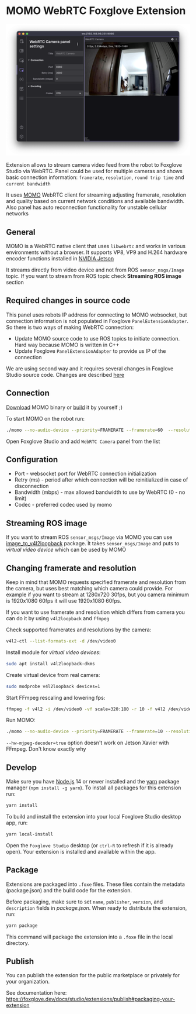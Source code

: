 
# MOMO WebRTC Foxglove Extension

  

![screenshot](https://github.com/bot-rover/foxglove-webrtc-momo-extension/blob/master/images/screenshot.png?raw=true)

  

Extension allows to stream camera video feed from the robot to Foxglove Studio via WebRTC. Panel could be used for multiple cameras and shows basic connection information: `framerate`, `resolution`, `round trip time` and `current bandwidth`

It uses [MOMO](https://github.com/shiguredo/momo) WebRTC client for streaming adjusting framerate, resolution and quality based on current network conditions and available bandwidth. Also panel has auto reconnection functionality for unstable cellular networks

## General

MOMO is a WebRTC native client that uses `libwebrtc` and works in various environments without a browser. It supports VP8, VP9 and H.264 hardware encoder functions installed in [NVIDIA Jetson](https://www.nvidia.com/ja-jp/autonomous-machines/embedded-systems/)

It streams directly from video device and not from ROS `sensor_msgs/Image` topic. If you want to stream from ROS topic check **Streaming ROS image** section

## Required changes in source code

This panel uses robots IP address for connecting to MOMO websocket, but connection information is not populated in Foxglove `PanelExtensionAdapter`. So there is two ways of making WebRTC connection: 

- Update MOMO source code to use ROS topics to initiate connection. Hard way because MOMO is written in C++
- Update Foxglove `PanelExtensionAdapter` to provide us IP of the connection

We are using second way and it requires several changes in Foxglove Studio source code. Changes are described [here](https://github.com/foxglove/studio/pull/5672)

## Connection

[Download](https://github.com/shiguredo/momo/releases) MOMO binary or [build](https://github.com/shiguredo/momo/blob/develop/doc/BUILD_LINUX_LOCAL.md) it by yourself ;)

To start MOMO on the robot run: 

  ``` sh
  ./momo --no-audio-device --priority=FRAMERATE --framerate=60  --resolution 1920x1080 --hw-mjpeg-decoder=true --video-device /dev/video0 test --port 8080
  ```
  
Open Foxglove Studio and add  `WebRTC Camera`  panel from the list
 
## Configuration

- Port - websocket port for WebRTC connection initialization
- Retry (ms) - period after which connection will be reinitialized in case of disconnection
- Bandwidth (mbps) - max allowed bandwidth to use by WebRTC (0 - no limit)
- Codec - preferred codec used by momo

## Streaming ROS image

If you want to stream ROS `sensor_msgs/Image` via MOMO you can use [image_to_v4l2loopback](https://github.com/lucasw/image_to_v4l2loopback) package. It takes `sensor_msgs/Image` and puts to _virtual video device_ which can be used by MOMO

## Changing framerate and resolution

Keep in mind that MOMO requests specified framerate and resolution from the camera, but uses best matching which camera could provide. For example if you want to stream at 1280x720 30fps, but you camera minimum is 1920x1080 60fps it will use 1920x1080 60fps.

If you want to use framerate and resolution which differs from camera you can do it by using  `v4l2loopback` and `ffmpeg`

Check supported framerates and resolutions by the camera:
``` sh
v4l2-ctl --list-formats-ext -d /dev/video0
```

Install module for _virtual video devices_:

``` sh
sudo apt install v4l2loopback-dkms
```

Create virtual device from real camera:

``` sh
sudo modprobe v4l2loopback devices=1
```

Start FFmpeg rescaling and lowering fps:
``` sh
ffmpeg -f v4l2 -i /dev/video0 -vf scale=320:180 -r 10 -f v4l2 /dev/video1
```

Run MOMO:
``` sh
./momo --no-audio-device --priority=FRAMERATE --framerate=10 --resolution 320x180 --hw-mjpeg-decoder=false --video-device /dev/video1 test --port 8080
```

`--hw-mjpeg-decoder=true` option doesn't work on Jetson Xavier with FFmpeg. Don't know exactly why

## Develop

Make sure you have [Node.js](https://nodejs.org/) 14 or newer installed and the [yarn](https://yarnpkg.com/) package manager (`npm install -g yarn`). To install all packages for this extension run:

```sh
yarn install
```

To build and install the extension into your local Foxglove Studio desktop app, run:

```sh
yarn local-install
```

Open the `Foxglove Studio` desktop (or `ctrl-R` to refresh if it is already open). Your extension is installed and available within the app.

## Package

Extensions are packaged into `.foxe` files. These files contain the metadata (package.json) and the build code for the extension.

Before packaging, make sure to set `name`, `publisher`, `version`, and `description` fields in _package.json_. When ready to distribute the extension, run:

```sh
yarn package
```

This command will package the extension into a `.foxe` file in the local directory.

## Publish

You can publish the extension for the public marketplace or privately for your organization.

See documentation here: https://foxglove.dev/docs/studio/extensions/publish#packaging-your-extension